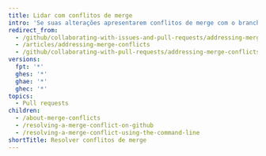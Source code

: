 ```yaml
---
title: Lidar com conflitos de merge
intro: 'Se suas alterações apresentarem conflitos de merge com o branch base, você deverá resolver esses conflitos para que seja possível fazer merge das alterações da pull request.'
redirect_from:
  - /github/collaborating-with-issues-and-pull-requests/addressing-merge-conflicts/
  - /articles/addressing-merge-conflicts
  - /github/collaborating-with-pull-requests/addressing-merge-conflicts
versions:
  fpt: '*'
  ghes: '*'
  ghae: '*'
  ghec: '*'
topics:
  - Pull requests
children:
  - /about-merge-conflicts
  - /resolving-a-merge-conflict-on-github
  - /resolving-a-merge-conflict-using-the-command-line
shortTitle: Resolver conflitos de merge
---
```


